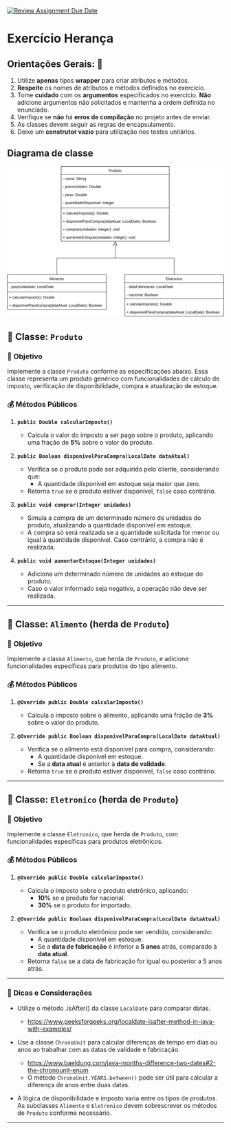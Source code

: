 [![Review Assignment Due Date](https://classroom.github.com/assets/deadline-readme-button-22041afd0340ce965d47ae6ef1cefeee28c7c493a6346c4f15d667ab976d596c.svg)](https://classroom.github.com/a/QpJGW21W)

# Exercício Herança

## Orientações Gerais: 🚨
1. Utilize **apenas** tipos **wrapper** para criar atributos e métodos.
2. **Respeite** os nomes de atributos e métodos definidos no exercício.
3. Tome **cuidado** com os **argumentos** especificados no exercício.
   **Não** adicione argumentos não solicitados e mantenha a ordem definida no enunciado.
4. Verifique se **não** há **erros de compilação** no projeto antes de enviar.
5. As classes devem seguir as regras de encapsulamento.
6. Deixe um **construtor vazio** para utilização nos testes unitários.

## Diagrama de classe
![diagrama.png](diagrama.png)

## 🛒 **Classe: `Produto`**

### 🎯 **Objetivo**
Implemente a classe `Produto` conforme as especificações abaixo. Essa classe representa um produto genérico com funcionalidades de cálculo de imposto, verificação de disponibilidade, compra e atualização de estoque.


### 💰 **Métodos Públicos**

1. **`public Double calcularImposto()`**
    - Calcula o valor do imposto a ser pago sobre o produto, aplicando uma fração de **5%** sobre o valor do produto.

2. **`public Boolean disponivelParaCompra(LocalDate dataAtual)`**
    - Verifica se o produto pode ser adquirido pelo cliente, considerando que:
        - A quantidade disponível em estoque seja maior que zero.
    - Retorna `true` se o produto estiver disponível, `false` caso contrário.

3. **`public void comprar(Integer unidades)`**
    - Simula a compra de um determinado número de unidades do produto, atualizando a quantidade disponível em estoque.
    - A compra só será realizada se a quantidade solicitada for menor ou igual à quantidade disponível. Caso contrário, a compra não é realizada.

4. **`public void aumentarEstoque(Integer unidades)`**
    - Adiciona um determinado número de unidades ao estoque do produto.
    - Caso o valor informado seja negativo, a operação não deve ser realizada.

---

## 🍎 **Classe: `Alimento`** (herda de `Produto`)

### 🎯 **Objetivo**
Implemente a classe `Alimento`, que herda de `Produto`, e adicione funcionalidades específicas para produtos do tipo alimento.


### 💰 **Métodos Públicos**

1. **`@Override public Double calcularImposto()`**
    - Calcula o imposto sobre o alimento, aplicando uma fração de **3%** sobre o valor do produto.

2. **`@Override public Boolean disponivelParaCompra(LocalDate dataAtual)`**
    - Verifica se o alimento está disponível para compra, considerando:
        - A quantidade disponível em estoque.
        - Se a **data atual** é anterior à **data de validade**.
    - Retorna `true` se o produto estiver disponível, `false` caso contrário.

---

## 🔌 **Classe: `Eletronico`** (herda de `Produto`)

### 🎯 **Objetivo**
Implemente a classe `Eletronico`, que herda de `Produto`, com funcionalidades específicas para produtos eletrônicos.

### 💰 **Métodos Públicos**

1. **`@Override public Double calcularImposto()`**
    - Calcula o imposto sobre o produto eletrônico, aplicando:
        - **10%** se o produto for nacional.
        - **30%** se o produto for importado.

2. **`@Override public Boolean disponivelParaCompra(LocalDate dataAtual)`**
    - Verifica se o produto eletrônico pode ser vendido, considerando:
        - A quantidade disponível em estoque.
        - Se a **data de fabricação** é inferior a **5 anos** atrás, comparado à **data atual**.
    - Retorna `false` se a data de fabricação for igual ou posterior a 5 anos atrás.

---

### 📝 **Dicas e Considerações**
- Utilize o método .isAfter() da classe `LocalDate` para comparar datas.
  - https://www.geeksforgeeks.org/localdate-isafter-method-in-java-with-examples/


- Use a classe `ChronoUnit` para calcular diferenças de tempo em dias ou anos ao trabalhar com as datas de validade e fabricação. 
  - https://www.baeldung.com/java-months-difference-two-dates#2-the-chronounit-enum
  - O método `ChronoUnit.YEARS.between()` pode ser útil para calcular a diferença de anos entre duas datas.


- A lógica de disponibilidade e imposto varia entre os tipos de produtos. As subclasses `Alimento` e `Eletronico` devem sobrescrever os métodos de `Produto` conforme necessário.

---

